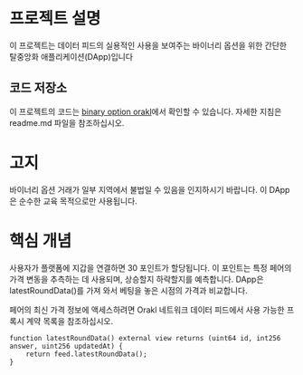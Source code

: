 # 프로젝트 설명

이 프로젝트는 데이터 피드의 실용적인 사용을 보여주는 바이너리 옵션을 위한 간단한 탈중앙화 애플리케이션(DApp)입니다

## 코드 저장소

이 프로젝트의 코드는 [binary option orakl](https://github.com/Bisonai/orakl-demo-binary-option)에서 확인할 수 있습니다. 자세한 지침은 readme.md 파일을 참조하십시오.

# 고지

바이너리 옵션 거래가 일부 지역에서 불법일 수 있음을 인지하시기 바랍니다. 이 DApp은 순수한 교육 목적으로만 사용됩니다.

# 핵심 개념

사용자가 플랫폼에 지갑을 연결하면 30 포인트가 할당됩니다. 이 포인트는 특정 페어의 가격 변동을 추측하는 데 사용되며, 상승할지 하락할지를 예측합니다. DApp은 latestRoundData()를 가져 와서 베팅을 놓은 시점의 가격과 비교합니다.

페어의 최신 가격 정보에 액세스하려면 Orakl 네트워크 데이터 피드에서 사용 가능한 프록시 계약 목록을 참조하십시오.

```solidity
function latestRoundData() external view returns (uint64 id, int256 answer, uint256 updatedAt) {
    return feed.latestRoundData();
}
```
